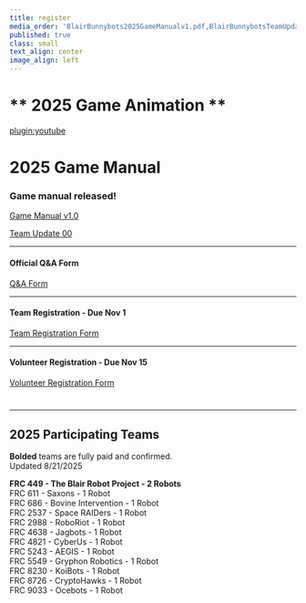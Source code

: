 ```yaml
---
title: register
media_order: 'BlairBunnybots2025GameManualv1.pdf,BlairBunnybotsTeamUpdate00.pdf'
published: true
class: small
text_align: center
image_align: left
---
```


# ** 2025 Game Animation **
[plugin:youtube](https://youtu.be/273OKTFke6c)
# **2025 Game Manual**
### Game manual released!
[Game Manual v1.0](https://drive.google.com/file/d/103gAiYgOKYJxylJBXBcYJqebPNrjVs-T/view?classes=nounderline,button,btn-block)

[Team Update 00](BlairBunnybotsTeamUpdate00.pdf?classes=nounderline,button,btn-block)

---
#### Official Q&A Form
[Q&A Form](https://forms.gle/4KaxYVdE7smJRrKPA?classes=nounderline,button,btn-block)

---
#### Team Registration - Due Nov 1
[Team Registration Form](https://forms.gle/dZRbyBvdmtS8w8ct7?classes=nounderline,button,btn-block)

---
#### Volunteer Registration - Due Nov 15
[Volunteer Registration Form](https://forms.gle/ggjPXdA8v4UwU4Ao6?classes=nounderline,button,btn-block)
# 
---
## **2025 Participating Teams**
**Bolded** teams are fully paid and confirmed. <br>
Updated 8/21/2025 <br>

**FRC 449 - The Blair Robot Project - 2 Robots** <br>
FRC 611 - Saxons - 1 Robot <br>
FRC 686 - Bovine Intervention - 1 Robot <br>
FRC 2537 - Space RAIDers - 1 Robot <br>
FRC 2988 - RoboRiot - 1 Robot <br>
FRC 4638 - Jagbots - 1 Robot <br>
FRC 4821 - CyberUs - 1 Robot <br>
FRC 5243 - AEGIS - 1 Robot <br>
FRC 5549 - Gryphon Robotics - 1 Robot <br>
FRC 8230 - KoiBots - 1 Robot <br>
FRC 8726 - CryptoHawks - 1 Robot <br>
FRC 9033 - Ocebots - 1 Robot
